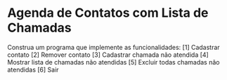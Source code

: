 # Agenda de Contatos com Lista de Chamadas
 Construa um programa que implemente as funcionalidades: [1] Cadastrar contato [2] Remover contato [3] Cadastrar chamada não atendida [4] Mostrar lista de chamadas não atendidas [5] Excluir todas chamadas não atendidas [6] Sair 
